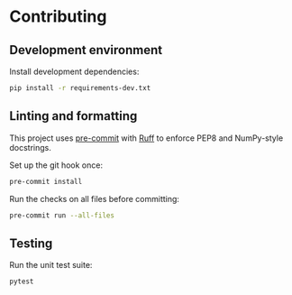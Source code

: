 # Contributing

## Development environment

Install development dependencies:

```bash
pip install -r requirements-dev.txt
```

## Linting and formatting

This project uses [pre-commit](https://pre-commit.com) with
[Ruff](https://github.com/astral-sh/ruff) to enforce PEP8 and NumPy-style
docstrings.

Set up the git hook once:

```bash
pre-commit install
```

Run the checks on all files before committing:

```bash
pre-commit run --all-files
```

## Testing

Run the unit test suite:

```bash
pytest
```
